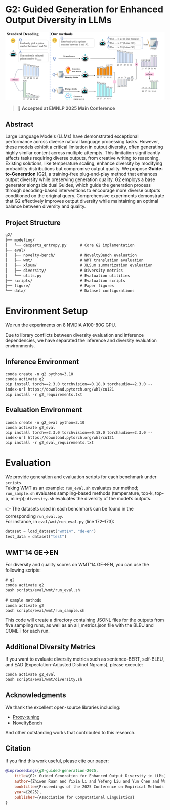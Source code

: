 # G2: Guided Generation for Enhanced Output Diversity in LLMs

![Overview](figure/main.png)

> **🎉 Accepted at EMNLP 2025 Main Conference**

## Abstract

Large Language Models (LLMs) have demonstrated exceptional performance across diverse natural language processing tasks. However, these models exhibit a critical limitation in output diversity, often generating highly similar content across multiple attempts. This limitation significantly affects tasks requiring diverse outputs, from creative writing to reasoning. Existing solutions, like temperature scaling, enhance diversity by modifying probability distributions but compromise output quality. We propose **Guide-to-Generation** (G2), a training-free plug-and-play method that enhances output diversity while preserving generation quality. G2 employs a base generator alongside dual Guides, which guide the generation process through decoding-based interventions to encourage more diverse outputs conditioned on the original query. Comprehensive experiments demonstrate that G2 effectively improves output diversity while maintaining an optimal balance between diversity and quality.


## Project Structure

```
g2/
├── modeling/
│   └── dexperts_entropy.py      # Core G2 implementation
├── eval/
│   ├── novelty-bench/           # NoveltyBench evaluation
│   ├── wmt/                     # WMT translation evaluation
│   ├── xlsum/                   # XLSum summarization evaluation
│   ├── diversity/               # Diversity metrics
│   └── utils.py                 # Evaluation utilities
├── scripts/                     # Evaluation scripts
├── figure/                      # Paper figures
└── data/                        # Dataset configurations
```

# Environment Setup

We run the experiments on 8 NVIDIA A100-80G GPU.

Due to library conflicts between diversity evaluation and inference dependencies, we have separated the inference and diversity evaluation environments.
## Inference Environment
```
conda create -n g2 python=3.10
conda activate g2 
pip install torch==2.3.0 torchvision==0.18.0 torchaudio==2.3.0 --index-url https://download.pytorch.org/whl/cu121
pip install -r g2_requirements.txt
```
## Evaluation Environment
```
conda create -n g2_eval python=3.10
conda activate g2_eval 
pip install torch==2.3.0 torchvision==0.18.0 torchaudio==2.3.0 --index-url https://download.pytorch.org/whl/cu121
pip install -r g2_eval_requirements.txt
```

# Evaluation
We provide generation and evaluation scripts for each benchmark under `scripts`.  
Taking WMT as an example: `run_eval.sh` evaluates our method; `run_sample.sh` evaluates sampling-based methods (temperature, top-k, top-p, min-p); `diversity.sh` evaluates the diversity of the model’s outputs.  

👉 The datasets used in each benchmark can be found in the corresponding `run_eval.py`.  
For instance, in `eval/wmt/run_eval.py` (line 172–173):  
```python
dataset = load_dataset("wmt14", "de-en") 
test_data = dataset["test"]
```

## WMT'14 GE->EN

For diversity and quality scores on WMT'14 GE->EN, you can use the following scripts:
```
# g2
conda activate g2
bash scripts/eval/wmt/run_eval.sh

# sample methods
conda activate g2
bash scripts/eval/wmt/run_sample.sh
```
This code will create a directory containing JSONL files for the outputs from five sampling runs, as well as an all_metrics.json file with the BLEU and COMET for each run.

## Additional Diversity Metrics

If you want to evaluate diversity metrics such as sentence-BERT, self-BLEU, and EAD (Expectation-Adjusted Distinct Ngrams), please execute:
```
conda activate g2_eval
bash scripts/eval/wmt/diversity.sh
```


## Acknowledgments

We thank the excellent open-source libraries including:
- [Proxy-tuning](https://github.com/alisawuffles/proxy-tuning)
- [NoveltyBench](https://github.com/novelty-bench/novelty-bench)

And other outstanding works that contributed to this research.

## Citation

If you find this work useful, please cite our paper:

```bibtex
@inproceedings{g2-guided-generation-2025,
    title={G2: Guided Generation for Enhanced Output Diversity in LLMs},
    author={Zhiwen Ruan and Yixia Li and Yefeng Liu and Yun Chen and Weihua Luo and Peng Li and Yang Liu and Guanhua Chen},
    booktitle={Proceedings of the 2025 Conference on Empirical Methods in Natural Language Processing},
    year={2025},
    publisher={Association for Computational Linguistics}
}
```